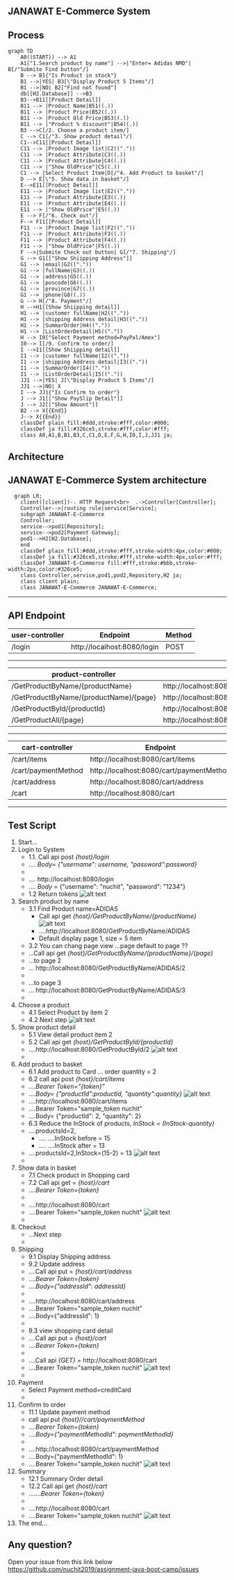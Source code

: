 JANAWAT E-Commerce System
---
Process
---
```mermaid
graph TD
    A0((START)) --> A1
    A1["1.Search product by name"] -->|"Enter= Adidas NMD"| B[/"Submite Find button"/]
    B --> B1{"Is Product in stock"}    
    B1 -->|YES| B3[\"Display Product 5 Items"/]
    B1 -->|NO| B2["Find not found"]
    db[[H2.Database]] -->B3
    B3-->B11[[Product Detail]]
    B11 --> |Product Name|B51((.))
    B11 --> |Product Price|B52((.))
    B11 --> |Product Old Price|B53((.))
    B11 --> |"Product % discount"|B54((.))
    B3 -->C[/2. Choose a product item/]    
    C --> C1[/"3. Show product detail"/]
    C1-->C11[[Product Detail]]
    C11 --> |Product Image list|C2(("."))
    C11 --> |Product Attribute|C3((.))
    C11 --> |Product Attribute|C4((.))
    C11 --> |"Show OldPrice"|C5((.))
    C1 --> |Select Product Item|D[/"4. Add Product to basket"/]
    D --> E[\"5. Show data in basket"/]
    E-->E11[[Product Detail]]
    E11 --> |Product Image list|E2(("."))
    E11 --> |Product Attribute|E3((.))
    E11 --> |Product Attribute|E4((.))
    E11 --> |"Show OldPrice"|E5((.))
    E --> F[/"6. Check out"/] 
    F--> F11[[Product Detail]]
    F11 --> |Product Image list|F2(("."))
    F11 --> |Product Attribute|F3((.))
    F11 --> |Product Attribute|F4((.))
    F11 --> |"Show OldPrice"|F5((.))    
    F -->|Submite Check out button| G[/"7. Shipping"/] 
    G --> G1[["Show Shiipping Address"]]
    G1 --> |email|G2(("."))
    G1 --> |fullName|G3((.))
    G1 --> |address|G5((.))
    G1 --> |poscode|G6((.))
    G1 --> |province|G7((.))
    G1 --> |phone|G8((.))
    G --> H[/"8. Payment"/] 
    H -->H1[[Show Shiipping detail]] 
    H1 --> |customer fullName|H2(("."))
    H1 --> |shipping Address detail|H3((".")) 
    H1 --> |SummarOrder|H4((".")) 
    H1 --> |ListOrderDetail|H5((".")) 
    H --> I0["Select Payment method=PayPal/Amex"] 
    I0--> I[/9. Confirm to order/]
    I -->I1[[Show Shiipping detail]] 
    I1 --> |customer fullName|I2(("."))
    I1 --> |shipping Address detail|I3((".")) 
    I1 --> |SummarOrder|I4((".")) 
    I1 --> |ListOrderDetail|I5(("."))   
    JJ1 -->|YES| J[\"Display Product 5 Items"/]
    JJ1 -->|NO| X   
    I --> JJ1{"Is Confirm to order"}    
    J --> J1[["Show PaySlip Detail"]] 
    J --> J2[["Show Amount"]] 
    B2 --> X{{End}} 
    J--> X{{End}}    
    classDef plain fill:#ddd,stroke:#fff,color:#000;
    classDef ja fill:#326ce5,stroke:#fff,color:#fff;    
    class A0,A1,B,B1,B3,C,C1,D,E,F,G,H,I0,I,J,JJ1 ja;
```

Architecture
---
JANAWAT E-Commerce System architecture
---
```mermaid
  graph LR;
    client([client])-. HTTP Request<br>  .->Controller[Controller];
    Controller-->|routing rule|service[Service];
    subgraph JANAWAT-E-Commerce
    Controller;
    service-->pod1[Repository];
    service-->pod2[Payment Gateway];
    pod1-->H2[H2.Database];
    end
    classDef plain fill:#ddd,stroke:#fff,stroke-width:4px,color:#000;
    classDef ja fill:#326ce5,stroke:#fff,stroke-width:4px,color:#fff;
    classDef JANAWAT-E-Commerce fill:#fff,stroke:#bbb,stroke-width:2px,color:#326ce5;
    class Controller,service,pod1,pod2,Repository,H2 ja;
    class client plain;
    class JANAWAT-E-Commerce JANAWAT-E-Commerce;
```
---
**API Endpoint**
---
| user-controller | Endpoint                                             | Method |
|-----------------|------------------------------------------------------|--------|
| /login          | http://localhost:8080/login | POST   |
---
| product-controller          | Endpoint                                             | Method |
|-----------------------------|------------------------------------------------------|--------|
| /GetProductByName/{productName}            | http://localhost:8080/GetProductByName/{productName} | GET    |
| /GetProductByName/{productName}/{page}              | http://localhost:8080/GetProductByName/{productName}/{page}  | GET    |
| /GetProductById/{productId}               | http://localhost:8080/GetProductById/{productId}  | GET    |
| /GetProductAll/{page}   | http://localhost:8080/GetProductAll/{page}     | GET   |
--- 
| cart-controller | Endpoint                                           | Method |
|---------------|----------------------------------------------------|--------|
| /cart/items    | http://localhost:8080/cart/items  | POST    |
| /cart/paymentMethod   | http://localhost:8080/cart/paymentMethod | PUT    |
| /cart/address   | http://localhost:8080/cart/address | PUT    |
| /cart    | http://localhost:8080/cart  | GET    |
---
**Test Script**
---
1. Start...
2. Login to System 
   - 1.1. Call api post *{host}/login*
   - .... *Body= {"username": username, "password":password}*
   - 
   - .... http://localhost:8080/login
   - .... _Body_ = {"username": "nuchit", "password": "1234"}
   - 1.2 Return tokens
     ![alt text](https://github.com/nuchit2019/assignment-java-boot-camp/blob/main/images/1.jpg?raw=true)
3. Search product by name
   - 3.1 Find Product name=ADIDAS 
     - Call api get *{host}/GetProductByName/{productName}*  
       ![alt text](https://github.com/nuchit2019/assignment-java-boot-camp/blob/main/images/2.jpg?raw=true)
     - ....http://localhost:8080/GetProductByName/ADIDAS
     - Default display page 1, size = 5 item
   - 3.2 You can chang page view ...page default to page ??
   - ...Call api get *{host}/GetProductByName/{productName}/{page}*
   - ...to page 2
   - ... http://localhost:8080/GetProductByName/ADIDAS/2
   - 
   - ...to page 3
   - ... http://localhost:8080/GetProductByName/ADIDAS/3
   -    
4. Choose a product
   - 4.1 Select Product by item 2
   - 4.2 Next step
     ![alt text](https://github.com/nuchit2019/assignment-java-boot-camp/blob/main/images/3.jpg?raw=true)
5. Show product detail
   - 5.1 View detail product item 2
   - 5.2 Call api get *{host}/GetProductById/{productId}*  
   - ....http://localhost:8080/GetProductById/2
     ![alt text](https://github.com/nuchit2019/assignment-java-boot-camp/blob/main/images/22.jpg?raw=true)
   - 
6. Add product to basket
   - 6.1 Add product to Card ... order quantity = 2
   - 6.2 call api post *{host}/cart/items* 
   - ....*Bearer Token="{token}"*
   - ....*Body= {"productId":productId, "quantity":quantity}*
     ![alt text](https://github.com/nuchit2019/assignment-java-boot-camp/blob/main/images/5.jpg?raw=true)
   - ....http://localhost:8080/cart/items
   - ....Bearer Token="sample_token nuchit"
   - ....Body= {"productId": 2, "quantity": 2}
   - 6.3 Reduce the InStock of products, *InStock = (InStock-quantity)*
   - ....productsId=2,
     - .... ....InStock before = 15
     - .... ....InStock after  = 13
   - ....productsId=2,InStock=(15-2) = 13
     ![alt text](https://github.com/nuchit2019/assignment-java-boot-camp/blob/main/images/7.jpg?raw=true)
   - 
7. Show data in basket
   - 7.1 Check product in Shopping card
   - 7.2 Call api get = *{host}/cart*
   - ....*Bearer Token={token}*
   - 
   - ....http://localhost:8080/cart
   - ....Bearer Token="sample_token nuchit"
     ![alt text](https://github.com/nuchit2019/assignment-java-boot-camp/blob/main/images/6.jpg?raw=true)
   - 
8. Checkout
   - ...Next step
   - 
9. Shipping
   - 9.1 Display Shipping address
   - 9.2 Update address
   - ....Call api put = *{host}/cart/address*
   - ....*Bearer Token={token}*
   - ....*Body={"addressId": addressId}*
   - 
   - ....http://localhost:8080/cart/address
   - ....Bearer Token="sample_token nuchit"
   - ....Body={"addressId": 1}
   - 
   - 9.3 view shopping card detail
   - ....Call api put = *{host}/cart*
   - ....*Bearer Token={token}*
   - 
   - ....Call api *{GET}* = http://localhost:8080/cart
   - ....Bearer Token="sample_token nuchit"
     ![alt text](https://github.com/nuchit2019/assignment-java-boot-camp/blob/main/images/8.jpg?raw=true)
   - 
10. Payment
    - Select Payment method=creditCard
    - 
11. Confirm to order
    - 11.1 Update payment method
    - call api put *{host}//cart/paymentMethod*
    - ....*Bearer Token={token}*
    - ....*Body={"paymentMethodId": paymentMethodId}*
    - 
    - ....http://localhost:8080/cart/paymentMethod
    - ....Body={"paymentMethodId": 1}
    - ....Bearer Token="sample_token nuchit"
      ![alt text](https://github.com/nuchit2019/assignment-java-boot-camp/blob/main/images/9.jpg?raw=true)
12. Summary 
    - 12.1 Summary Order detail
    - 12.2 Call api get *{host}/cart*
    - .......*Bearer Token={token}*
    - 
    - ....http://localhost:8080/cart
    - ....Bearer Token="sample_token nuchit"
      ![alt text](https://github.com/nuchit2019/assignment-java-boot-camp/blob/main/images/10.jpg?raw=true)
13. The end...
    
Any question?
---
Open your issue from this link below
https://github.com/nuchit2019/assignment-java-boot-camp/issues
